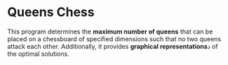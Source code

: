 # Queens Chess 

This program determines the **maximum number of queens** that can be placed on a chessboard of specified dimensions such that no two queens attack each other. Additionally, it provides **graphical representations**ذ of the optimal solutions.
